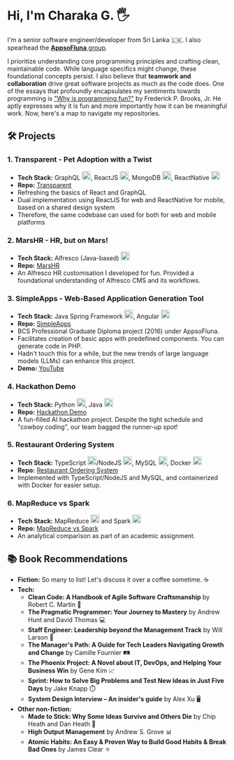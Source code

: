 # Hi, I'm Charaka G. 🖐️

I'm a senior software engineer/developer from Sri Lanka 🇱🇰. I also spearhead the [**AppsoFluna** group](https://github.com/appsofluna/).

I prioritize understanding core programming principles and crafting clean, maintainable code. While language specifics might change, these foundational concepts persist. I also believe that **teamwork and collaboration** drive great software projects as much as the code does. One of the essays that profoundly encapsulates my sentiments towards programming is ["Why is programming fun?"](http://people.apache.org/~acmurthy/WhyIsProgrammingFun.html) by Frederick P. Brooks, Jr. He aptly expresses why it is fun and more importantly how it can be meaningful work. Now, here's a map to navigate my repositories.

## 🛠️ Projects

### 1. Transparent - Pet Adoption with a Twist
- **Tech Stack:** GraphQL <img src="https://graphql.org/img/logo.svg" width="20">, ReactJS <img src="https://reactjs.org/favicon.ico" width="20">, MongoDB <img src="https://www.mongodb.com/assets/images/global/favicon.ico" width="20">, ReactNative <img src="https://reactnative.dev/img/favicon.ico" width="20">
- **Repo:** [Transparent](https://github.com/charakajg/transparent-demo)
- Refreshing the basics of React and GraphQL
- Dual implementation using ReactJS for web and ReactNative for mobile, based on a shared design system
- Therefore, the same codebase can used for both for web and mobile platforms

### 2. MarsHR - HR, but on Mars!
- **Tech Stack:** Alfresco (Java-based) <img src="https://cdn.jsdelivr.net/gh/devicons/devicon/icons/spring/spring-original.svg" width="20">
- **Repo:** [MarsHR](https://github.com/charakajg/marshr)
- An Alfresco HR customisation I developed for fun. Provided a foundational understanding of Alfresco CMS and its workflows.

### 3. SimpleApps - Web-Based Application Generation Tool
- **Tech Stack:** Java Spring Framework <img src="https://cdn.jsdelivr.net/gh/devicons/devicon/icons/spring/spring-original.svg" width="20">, Angular <img src="https://angular.io/assets/images/favicons/favicon.ico" width="20">
- **Repo:** [SimpleApps](https://github.com/appsofluna/appsofluna-simpleapps)
- BCS Professional Graduate Diploma project (2016) under AppsoFluna.
- Facilitates creation of basic apps with predefined components. You can generate code in PHP.
- Hadn't touch this for a while, but the new trends of large language models (LLMs) can enhance this project.
- **Demo:** [YouTube](https://www.youtube.com/watch?v=e5qW0Sv_RtQ)

### 4. Hackathon Demo 
- **Tech Stack:** Python <img src="https://www.python.org/static/favicon.ico" width="20">, Java <img src="https://cdn.jsdelivr.net/gh/devicons/devicon/icons/spring/spring-original.svg" width="20">
- **Repo:** [Hackathon Demo](https://github.com/charakajg/hackathon_demo)
- A fun-filled AI hackathon project. Despite the tight schedule and "cowboy coding", our team bagged the runner-up spot!

### 5. Restaurant Ordering System 
- **Tech Stack:** TypeScript <img src="https://cdn.jsdelivr.net/gh/devicons/devicon/icons/typescript/typescript-original.svg" width="20">/NodeJS <img src="https://cdn.jsdelivr.net/gh/devicons/devicon/icons/nodejs/nodejs-original.svg" width="20">, MySQL <img src="https://icons.iconarchive.com/icons/papirus-team/papirus-apps/256/mysql-workbench-icon.png" width="20">, Docker <img src="https://www.docker.com/favicon.ico" width="20">
- **Repo:** [Restaurant Ordering System](https://github.com/charakajg/restaurant-ordering-system)
- Implemented with TypeScript/NodeJS and MySQL, and containerized with Docker for easier setup.

### 6. MapReduce vs Spark
- **Tech Stack:** MapReduce <img src="https://hadoop.apache.org/favicon.ico" width="20"> and Spark <img src="https://spark.apache.org/images/spark-logo-trademark.png" width="20">
- **Repo:** [MapReduce vs Spark](https://github.com/charakajg/UoM_MapReduce-vs-Spark)
- An analytical comparison as part of an academic assignment.




## 📚 Book Recommendations

- **Fiction:** So many to list! Let's discuss it over a coffee sometime. ☕
- **Tech:** 
  - **Clean Code: A Handbook of Agile Software Craftsmanship** by Robert C. Martin 🧼
  - **The Pragmatic Programmer: Your Journey to Mastery** by Andrew Hunt and David Thomas 💻
  - **Staff Engineer: Leadership beyond the Management Track** by Will Larson 🚀
  - **The Manager's Path: A Guide for Tech Leaders Navigating Growth and Change** by Camille Fournier 🛤️
  - **The Phoenix Project: A Novel about IT, DevOps, and Helping Your Business Win** by Gene Kim 📈
  - **Sprint: How to Solve Big Problems and Test New Ideas in Just Five Days** by Jake Knapp ⏱️
  - **System Design Interview – An insider's guide** by Alex Xu 🖥️
- **Other non-fiction:** 
  - **Made to Stick: Why Some Ideas Survive and Others Die** by Chip Heath and Dan Heath 🍯
  - **High Output Management** by Andrew S. Grove 📊
  - **Atomic Habits: An Easy & Proven Way to Build Good Habits & Break Bad Ones** by James Clear ⚛️

